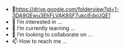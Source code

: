 - 👋https://drive.google.com/folderview?id=1-3DA9GEwu3EhFLVAK8SF7ukciEdxUQE1
- 👀 I’m interested in ...
- 🌱 I’m currently learning ...
- 💞️ I’m looking to collaborate on ...
- 📫 How to reach me ...

<!---
AlirezaGasemi/AlirezaGasemi is a ✨ special ✨ repository because its `README.md` (this file) appears on your GitHub profile.
You can click the Preview link to take a look at your changes.
--->
